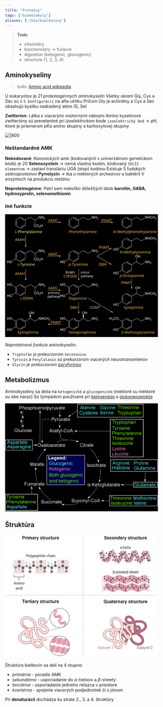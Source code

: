 ```yaml
---
title: "Proteíny"
tags: ['biomolekuly']
aliases: ['/bio/bielkoviny']
---
```


> **Todo**
> - chemistry
> - biochemistry -> funkcie
> - digestion (ketogenic, glucogenic)
> - structure (1, 2, 3, 4)

## Aminokyseliny
> todo: [Amino acid wikipedia](https://en.wikipedia.org/wiki/Amino_acid#General_structure)

U eukaryotov je *21 proteínogénnych aminokyselín*
Všetky okrem Gly, Cys a Sec sú v `S konfigurácií` na alfa-uhlíku
Pričom Gly je achirálny a Cys a Sec obsahujú kyslíku nadradený atóm (S, Se)

**Zwitterion**:
Látka s viacerými vnútornými nábojmi
Amino kyselinové zwitterióny sú prevelantné pri *izoelektrickom bode*
`izoelektrický bod` -> pH, ktoré je priemerom pKa amino skupiny a karboxylovej skupiny

![|800](attachments/esenciálne_aminokyseliny.png)

### Neštandardné AMK

**Nekódované**:
*Kanonických* amk (kódovaných v univerzálnom genetickom kóde) je 20
$\textbf{Selenocysteín}$ -> nemá vlastný kodón, kódovaný `SECIS elementom` -> zastaví transláciu UGA (*stop*) kodónu
Existuje 5 ľudských *selénoproteínov*
$\textbf{Pyrrolyzín}$ -> iba u niektorých archeónov a baktérií
V enzýmoch na *produkciu metánu*

**Neproteínogénne**:
Patrí sem niekoľko dôležitých látok
$\textbf{karnitín, GABA, hydroxyprolín, selenomethionín}$

### Iné funkcie
![500](attachments/aminokysliny_ako_prekurzory_neurotransmiterov.png)

*Neproteínové funkcie* aminokyselín:
- `Tryptofán` je prekurzorom `Serotoninu`
- `Tyrozín` a `Fenylalanín` sú prekurzorom viacerých neurotransmiterov
- `Glycín` je prekurzorom [poryfyrínov](bio/biomolekuly#Heterocyklické%20makrocykly)

## Metabolizmus

Aminokyseliny sa delia na `ketogenické` a `glucogenické` (niektoré su niektoré su obe naraz)
Sú týmpádom používané pri [ketogenéze](bio/lipidy.md#Ketogenéza) a [glukoneogenéze](bio/sacharidy.md#Glukoneogenéza)

![|600](attachments/aminokyseliny_glukoneogeneza_ketogeneza.png)

## Štruktúra

![](attachments/štruktúra_bielkovín.png)

Štruktúra bielkovín sa delí na 4 stupne:
- *primárna* - poradie AMK
- *sekundárna* - usporiadanie do $\alpha$-helixov a $\beta$-sheety
- *terciárna* - usporiadanie jedneho reťazca v priestore
- *kvartérna* - spojenie viacerých podjednotiek či s jónom

Pri **denaturácii** dochádza ku strate 2., 3. a 4. štruktúry